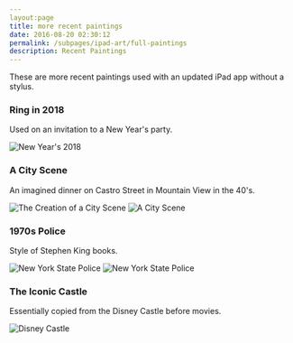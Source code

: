 ```yaml
---
layout:page
title: more recent paintings
date: 2016-08-20 02:30:12
permalink: /subpages/ipad-art/full-paintings
description: Recent Paintings
---
```





These are more recent paintings used with an updated iPad app without a stylus.

### Ring in 2018

Used on an invitation to a New Year's party.

![New Year's 2018](ny2018.png)

### A City Scene

An imagined dinner on Castro Street in Mountain View in the 40's. 

![The Creation of a City Scene](full-city.gif)
![A City Scene](full-city5.png)

### 1970s Police

Style of Stephen King books.

![New York State Police](full-pcar.gif)
![New York State Police](full-pcar1.png)

### The Iconic Castle

Essentially copied from the Disney Castle before movies. 

![Disney Castle](full-disney.png)
